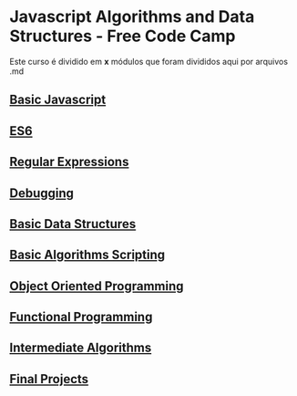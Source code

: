 # Javascript Algorithms and Data Structures - Free Code Camp

Este curso é dividido em <b>x</b> módulos que foram divididos aqui por arquivos .md

## [Basic Javascript](./basicJavascript.md)
## [ES6](./es6.md)
## [Regular Expressions](./regex.md)
## [Debugging](./debugging.md)
## [Basic Data Structures](./basicDataStructures.md)
## [Basic Algorithms Scripting](./basicAlgorithms.md)
## [Object Oriented Programming](./oop.md)
## [Functional Programming](./functionalProgramming.md)
## [Intermediate Algorithms](./intermediateAlgorithms.md)
## [Final Projects](./projects.md)